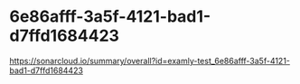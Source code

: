 # 6e86afff-3a5f-4121-bad1-d7ffd1684423
https://sonarcloud.io/summary/overall?id=examly-test_6e86afff-3a5f-4121-bad1-d7ffd1684423
